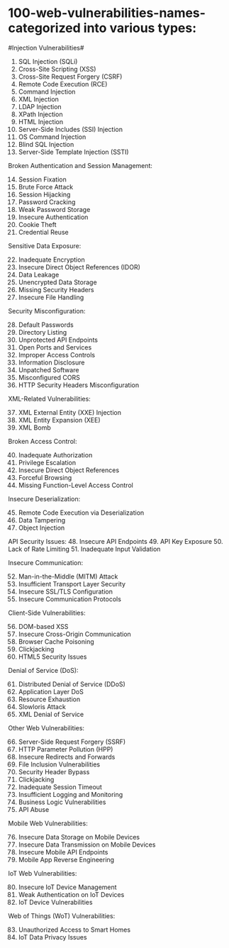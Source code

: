 # 100-web-vulnerabilities-names- categorized into various types:

#Injection Vulnerabilities#

1. SQL Injection (SQLi)
2. Cross-Site Scripting (XSS)
3. Cross-Site Request Forgery (CSRF)
4. Remote Code Execution (RCE)
5. Command Injection
6. XML Injection
7. LDAP Injection
8. XPath Injection
9. HTML Injection
10. Server-Side Includes (SSI) Injection
11. OS Command Injection
12. Blind SQL Injection
13. Server-Side Template Injection (SSTI)

Broken Authentication and Session Management:

14. Session Fixation
15. Brute Force Attack
16. Session Hijacking
17. Password Cracking
18. Weak Password Storage
19. Insecure Authentication
20. Cookie Theft
21. Credential Reuse

Sensitive Data Exposure:

22. Inadequate Encryption
23. Insecure Direct Object References (IDOR)
24. Data Leakage
25. Unencrypted Data Storage
26. Missing Security Headers
27. Insecure File Handling

Security Misconfiguration:

28. Default Passwords
29. Directory Listing
30. Unprotected API Endpoints
31. Open Ports and Services
32. Improper Access Controls
33. Information Disclosure
34. Unpatched Software
35. Misconfigured CORS
36. HTTP Security Headers Misconfiguration

XML-Related Vulnerabilities:

37. XML External Entity (XXE) Injection
38. XML Entity Expansion (XEE)
39. XML Bomb

Broken Access Control:

40. Inadequate Authorization
41. Privilege Escalation
42. Insecure Direct Object References
43. Forceful Browsing
44. Missing Function-Level Access Control

Insecure Deserialization:

45. Remote Code Execution via Deserialization
46. Data Tampering
47. Object Injection

API Security Issues:
48. Insecure API Endpoints
49. API Key Exposure
50. Lack of Rate Limiting
51. Inadequate Input Validation

Insecure Communication:

52. Man-in-the-Middle (MITM) Attack
53. Insufficient Transport Layer Security
54. Insecure SSL/TLS Configuration
55. Insecure Communication Protocols

Client-Side Vulnerabilities:

56. DOM-based XSS
57. Insecure Cross-Origin Communication
58. Browser Cache Poisoning
59. Clickjacking
60. HTML5 Security Issues

Denial of Service (DoS):

61. Distributed Denial of Service (DDoS)
62. Application Layer DoS
63. Resource Exhaustion
64. Slowloris Attack
65. XML Denial of Service

Other Web Vulnerabilities:

66. Server-Side Request Forgery (SSRF)
67. HTTP Parameter Pollution (HPP)
68. Insecure Redirects and Forwards
69. File Inclusion Vulnerabilities
70. Security Header Bypass
71. Clickjacking
72. Inadequate Session Timeout
73. Insufficient Logging and Monitoring
74. Business Logic Vulnerabilities
75. API Abuse

Mobile Web Vulnerabilities:

76. Insecure Data Storage on Mobile Devices
77. Insecure Data Transmission on Mobile Devices
78. Insecure Mobile API Endpoints
79. Mobile App Reverse Engineering

IoT Web Vulnerabilities:

80. Insecure IoT Device Management
81. Weak Authentication on IoT Devices
82. IoT Device Vulnerabilities

Web of Things (WoT) Vulnerabilities:

83. Unauthorized Access to Smart Homes
84. IoT Data Privacy Issues
